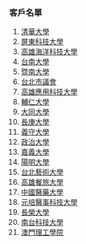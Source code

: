 ### 客戶名單

1.  [清華大學]
1.  [屏東科技大學]
1.  [高雄海洋科技大學]
1.  [台南大學]
1.  [暨南大學]
1.  [台北市議會]
1.  [高雄應用科技大學]
1.  [輔仁大學]
1.  [大同大學]
1.  [長庚大學]
1.  [義守大學]
1.  [政治大學]
1.  [嘉義大學]
1.  [陽明大學]
1.  [台北藝術大學]
1.  [高雄餐旅大學]
1.  [中國醫藥大學]
1.  [元培醫事科技大學]
1.  [長榮大學]
1.  [南台科技大學]
1.  [澳門理工學院]


[屏東科技大學]:http://rams.lib.npust.edu.tw/RAMS2013/
[高雄海洋科技大學]:http://aleph.lib.nkmu.edu.tw:8088/RAMS2013/
[台南大學]:http://recommend.nutn.edu.tw/RAMS2013/
[暨南大學]:http://aleph.lib.ncnu.edu.tw:8088/RAMS2013/
[台北市議會]:http://aleph18.tcc.gov.tw:8080/RAMS2011/
[高雄應用科技大學]:http://bookrecommend.lib.kuas.edu.tw
[輔仁大學]:http://recommend.lib.fju.edu.tw/RAMS2014/
[大同大學]:http://acq.lib.ttu.edu.tw/
[長庚大學]:http://recmd.lib.cgu.edu.tw/RAMS2013/
[義守大學]:http://recsys.isu.edu.tw/RAMS2013/
[清華大學]:https://unigolib.lib.nthu.edu.tw/RAMS2013/
[政治大學]:http://rams.lib.nccu.edu.tw/RAMS2013/
[嘉義大學]:https://libapp.ncyu.edu.tw/RAMS2013/
[陽明大學]:http://buybook.lib.ym.edu.tw/RAMS2014/
[台北藝術大學]:http://lib.tnua.edu.tw:8088/RAMS2011/
[高雄餐旅大學]:http://aleph.nkuht.edu.tw:8088/RAMS2013/
[中國醫藥大學]:http://acq.cmu.edu.tw/
[元培醫事科技大學]:http://rams.lib.ypu.edu.tw/RAMS2011/
[長榮大學]:http://suggest.lib.cjcu.edu.tw/RAMS2013/
[南台科技大學]:http://webpac.lib.stust.edu.tw:8088/RAMS2011/
[澳門理工學院]:http://suggest.library.ipm.edu.mo/RAMS2013/
